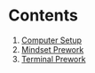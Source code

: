 # Contents  

1. [Computer Setup](computerSetup.md)  
2. [Mindset Prework](mindset.md)  
3. [Terminal Prework](terminal.md)   